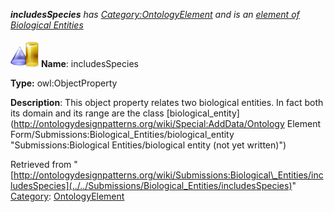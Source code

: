 ___includesSpecies__ has [Category:OntologyElement](../../Category/OntologyElement "Category:OntologyElement") and is an [element of](../../Property/ElementOf "Property:ElementOf") [Biological Entities](../../Submissions/Biological_Entities "Submissions:Biological Entities")_


  




[![ObjectProperty](../../images/thumb/c/c3/ObjectProperty.gif/45px-ObjectProperty.gif)](../../Image/ObjectProperty.gif "ObjectProperty")
__Name__: includesSpecies 


__Type:__ owl:ObjectProperty 


__Description__: This object property relates two biological entities. In fact both its domain and its range are the class  [biological\_entity](http://ontologydesignpatterns.org/wiki/Special:AddData/Ontology Element Form/Submissions:Biological_Entities/biological_entity "Submissions:Biological Entities/biological entity (not yet written)")





Retrieved from "[http://ontologydesignpatterns.org/wiki/Submissions:Biological\_Entities/includesSpecies](../../Submissions/Biological_Entities/includesSpecies)"
 [Category](http://ontologydesignpatterns.org/wiki/Special:Categories "Special:Categories"): [OntologyElement](../../Category/OntologyElement "Category:OntologyElement")